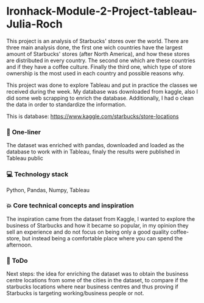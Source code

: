 # Ironhack-Module-2-Project-tableau-Julia-Roch

This project is an analysis of Starbucks' stores over the world. There are three main analysis done, the first one wich countries have the largest amount of Starbucks' stores (after North America), and how these stores are distributed in every country. The second one which are these countries and if they have a coffee culture. Finally the third one, which type of store ownership is the most used in each country and possible reasons why.

This project was done to explore Tableau and put in practice the classes we received during the week. My database was downloaded from kaggle, also I did some web scrapping to enrich the database.
Additionally, I had o clean the data in order to standardize the information.

This is database: https://www.kaggle.com/starbucks/store-locations

### :running: **One-liner**
The dataset was enriched with pandas, downloaded and loaded as the database to work with in Tableau, finaly the results were published in Tableau public

### :computer: **Technology stack**
Python, Pandas, Numpy, Tableau

### :boom: **Core technical concepts and inspiration**
The inspiration came from the dataset from Kaggle, I wanted to explore the business of Starbucks and how it became so popular, in my opinion they sell an experience and do not focus on being only a good quality coffee-store, but instead being a comfortable place where you can spend the afternoon.

### :shit: **ToDo**
Next steps: the idea for enriching the dataset was to obtain the business centre locations from some of the cities in the dataset, to compare if the starbucks locations where near business centres and thus proving if Starbucks is targeting working/business people or not.



